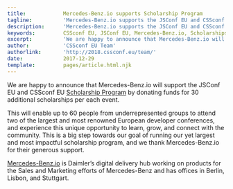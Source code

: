 ```yaml
---
title:            Mercedes-Benz.io supports Scholarship Program
tagline:          'Mercedes-Benz.io supports the JSConf EU and CSSconf EU Scholarship Program'
description:      'Mercedes-Benz.io supports the JSConf EU and CSSconf EU Scholarship Program'
keywords:         CSSconf EU, JSConf EU, Mercedes-Benz.io, Scholarships, Sponsor
excerpt:          'We are happy to announce that Mercedes-Benz.io will support the JSConf EU and CSSconf EU Scholarship Program by donating funds for 30 additional scholarships per each event.'
author:           'CSSconf EU Team'
authorlink:       'http://2018.cssconf.eu/team/'
date:             2017-12-29
template:         pages/article.html.njk
---
```


We are happy to announce that Mercedes-Benz.io will support the JSConf EU and CSSconf EU [Scholarship Program](https://2018.cssconf.eu/scholarships/) by donating funds for 30 additional scholarships per each event.

This will enable up to 60 people from underrepresented groups to attend two of the largest and most renowned European developer conferences, and experience this unique opportunity to learn, grow, and connect with the community. This is a big step towards our goal of running our yet largest and most impactful scholarship program, and we thank Mercedes-Benz.io for their generous support.

[Mercedes-Benz.io](http://Mercedes-Benz.io) is Daimler’s digital delivery hub working on products for the Sales and Marketing efforts of Mercedes-Benz and has offices in Berlin, Lisbon, and Stuttgart.
